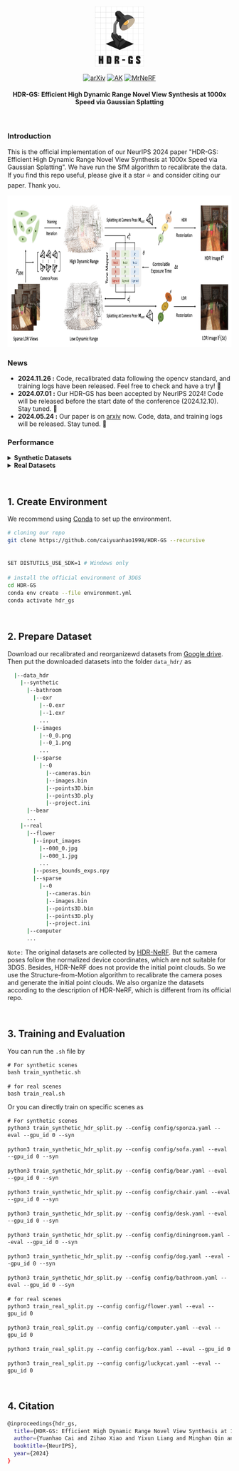 &nbsp;

<div align="center">

<p align="center"> <img src="fig/logo.png" width="110px"> </p>

[![arXiv](https://img.shields.io/badge/paper-arxiv-179bd3)](https://arxiv.org/abs/2405.15125)
[![AK](https://img.shields.io/badge/media-AK-green)](https://x.com/_akhaliq/status/1794921228462923925?s=46)
[![MrNeRF](https://img.shields.io/badge/media-MrNeRF-green)](https://x.com/janusch_patas/status/1794932286397489222?s=46)

<h4> HDR-GS: Efficient High Dynamic Range Novel View Synthesis at 1000x Speed via Gaussian Splatting</h4> 


&nbsp;

</div>




### Introduction
This is the official implementation of our NeurIPS 2024 paper "HDR-GS: Efficient High Dynamic Range Novel View Synthesis at 1000x Speed via Gaussian Splatting". We have run the SfM algorithm to recalibrate the data. If you find this repo useful, please give it a star ⭐ and consider citing our paper. Thank you.

<img src="fig/pipeline.png" style="height:340px" />

### News
- **2024.11.26 :** Code, recalibrated data following the opencv standard, and training logs have been released. Feel free to check and have a try! 🤗
- **2024.07.01 :** Our HDR-GS has been accepted by NeurIPS 2024! Code will be released before the start date of the conference (2024.12.10). Stay tuned. 🚀
- **2024.05.24 :** Our paper is on [arxiv](https://arxiv.org/abs/2405.15125) now. Code, data, and training logs will be released. Stay tuned. 💫

### Performance

<details close>
<summary><b>Synthetic Datasets</b></summary>

![results1](/fig/syn_table.png)

![results2](/fig/syn_figure.png)

</details>

<details close>
<summary><b>Real Datasets</b></summary>

![results1](/fig/real_table.png)

![results2](/fig/real_figure.png)

</details>

&nbsp;

## 1. Create Environment

We recommend using [Conda](https://docs.conda.io/en/latest/miniconda.html) to set up the environment.

``` sh
# cloning our repo
git clone https://github.com/caiyuanhao1998/HDR-GS --recursive


SET DISTUTILS_USE_SDK=1 # Windows only

# install the official environment of 3DGS
cd HDR-GS
conda env create --file environment.yml
conda activate hdr_gs
```


&nbsp;

## 2. Prepare Dataset

Download our recalibrated and reorganizewd datasets from [Google drive](https://drive.google.com/file/d/1-9K8_iFwFH3SeTcRoaOTed-h9GBdRrrr/view?usp=sharing). Then put the downloaded datasets into the folder `data_hdr/` as

```sh
  |--data_hdr
    |--synthetic
      |--bathroom
        |--exr
          |--0.exr
          |--1.exr
          ...
        |--images
          |--0_0.png
          |--0_1.png
          ...
        |--sparse
          |--0
            |--cameras.bin
            |--images.bin
            |--points3D.bin
            |--points3D.ply  
            |--project.ini
      |--bear
      ...
    |--real
      |--flower
        |--input_images
          |--000_0.jpg
          |--000_1.jpg
          ...
        |--poses_bounds_exps.npy
        |--sparse
          |--0
            |--cameras.bin
            |--images.bin
            |--points3D.bin
            |--points3D.ply  
            |--project.ini
      |--computer
      ...
```

`Note:` The original datasets are collected by [HDR-NeRF](https://arxiv.org/abs/2111.14451). But the camera poses follow the normalized device coordinates, which are not suitable for 3DGS. Besides, HDR-NeRF does not provide the initial point clouds. So we use the Structure-from-Motion algorithm to recalibrate the camera poses and generate the initial point clouds. We also organize the datasets according to the description of HDR-NeRF, which is different from its official repo.

&nbsp;

## 3. Training and Evaluation

You can run the `.sh` file by
```shell
# For synthetic scenes
bash train_synthetic.sh

# for real scenes
bash train_real.sh
```

Or you can directly train on specific scenes as
```shell
# For synthetic scenes
python3 train_synthetic_hdr_split.py --config config/sponza.yaml --eval --gpu_id 0 --syn

python3 train_synthetic_hdr_split.py --config config/sofa.yaml --eval --gpu_id 0 --syn

python3 train_synthetic_hdr_split.py --config config/bear.yaml --eval --gpu_id 0 --syn

python3 train_synthetic_hdr_split.py --config config/chair.yaml --eval --gpu_id 0 --syn

python3 train_synthetic_hdr_split.py --config config/desk.yaml --eval --gpu_id 0 --syn

python3 train_synthetic_hdr_split.py --config config/diningroom.yaml --eval --gpu_id 0 --syn

python3 train_synthetic_hdr_split.py --config config/dog.yaml --eval --gpu_id 0 --syn

python3 train_synthetic_hdr_split.py --config config/bathroom.yaml --eval --gpu_id 0 --syn

# for real scenes
python3 train_real_split.py --config config/flower.yaml --eval --gpu_id 0

python3 train_real_split.py --config config/computer.yaml --eval --gpu_id 0

python3 train_real_split.py --config config/box.yaml --eval --gpu_id 0

python3 train_real_split.py --config config/luckycat.yaml --eval --gpu_id 0
```





&nbsp;

## 4. Citation
```sh
@inproceedings{hdr_gs,
  title={HDR-GS: Efficient High Dynamic Range Novel View Synthesis at 1000x Speed via Gaussian Splatting},
  author={Yuanhao Cai and Zihao Xiao and Yixun Liang and Minghan Qin and Yulun Zhang and Xiaokang Yang and Yaoyao Liu and Alan Yuille},
  booktitle={NeurIPS},
  year={2024}
}
```
